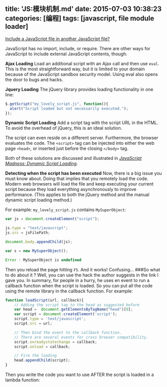 title: 'JS:模块机制.md'
date: 2015-07-03 10:38:23
categories: [编程]
tags: [javascript, file module loader] 
---
[Include a JavaScript file in another JavaScript file?](http://stackoverflow.com/questions/950087/include-a-javascript-file-in-another-javascript-file?page=1&tab=votes#tab-top)


JavaScript has no import, include, or require. There are other ways for JavaScript to include external JavaScript contents, though.

**Ajax Loading**
Load an additional script with an Ajax call and then use `eval`. This is the most straightforward way, but it is limited to your domain because of the JavaScript sandbox security model. Using eval also opens the door to bugs and hacks.

**Jquery Loading**
The jQuery library provides loading functionality in one line:

```javascript
$.getScript("my_lovely_script.js", function(){
  alert("Script loaded but not necessarily executed.");	
});
```

**Dynamic Script Loading**
Add a script tag with the script URL in the HTML. To avoid the overhead of jQuery, this is an ideal solution.

The script can even reside on a different server. Furthermore, the browser evaluates the code. The `<script>` tag can be injected into either the web page `<head>`, or inserted just before the closing `</body>` tag.

Both of these solutions are discussed and illustrated in [*JavaScript Madness: Dynamic Script Loading*](http://unixpapa.com/js/dyna.html).

**Detecting when the script has been executed**
Now, there is a big issue you must know about. Doing that implies that you remotely load the code. Modern web browsers will load the file and keep executing your current script because they load everything asynchronously to improve performance. (This applies to both the jQuery method and the manual dynamic script loading method.)

For example: `my_lovely_script.js` contains `MySuperObject`:

```javascript
var js = document.createElement("script");	

js.type = "text/javascript";
js.src = jsFilePath;

document.body.appendChild(js);

var s = new MySuperObject();

Error : MySuperObject is undefined
```
Then you reload the page hitting `F5`. And it works! Confusing...
###So what to do about it ?
Well, you can use the hack the author suggests in the link I gave you. In summary, for people in a hurry, he uses en event to run a callback function when the script is loaded. So you can put all the code using the remote library in the callback function. For example:
```javascript
function loadScript(url, callback){
	// Adding the script tag to the head as suggested before
	var head = 	document.getElementsByTagName("head")[0];
	var script = document.createElement('script');
	script.type = 'text/javascript';
	script.src = url;

	// Then bind the event to the callback function.
    // There are several events for cross browser compatibility.
    script.onreadystatechange = callback;
    script.onload = callback;

    // Fire the loading
    head.appendChild(script);
}
```

Then you write the code you want to use AFTER the script is loaded in a lambda function:
